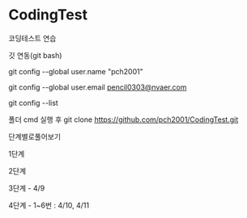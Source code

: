 # CodingTest
코딩테스트 연습


깃 연동(git bash)

git config --global user.name "pch2001"

git config --global user.email pencil0303@nvaer.com

git config --list

폴더 cmd 실행 후 git clone https://github.com/pch2001/CodingTest.git

단계별로풀어보기

1단계

2단계

3단계 - 4/9

4단계 - 1~6번 : 4/10, 4/11
